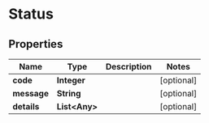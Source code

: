 

# Status


## Properties

| Name | Type | Description | Notes |
|------------ | ------------- | ------------- | -------------|
|**code** | **Integer** |  |  [optional] |
|**message** | **String** |  |  [optional] |
|**details** | **List&lt;Any&gt;** |  |  [optional] |



